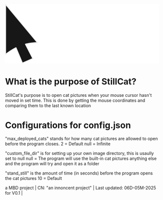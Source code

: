 ![Epic looking logo fr fr](Other_stuff/logo_but_smaller.png)

# What is the purpose of StillCat?
StillCat's purpose is to open cat pictures when your mouse cursor hasn't moved in set time.
This is done by getting the mouse coordinates and comparing them to the last known location

# Configurations for config.json
"max_deployed_cats" stands for how many cat pictures are allowed to open before the program closes.
 2 = Default
 null = Infinite

"custom_file_dir" is for setting up your own image directory, this is usaully set to null
 null = The program will use the built-in cat pictures
 anything else and the program will try and open it as a folder

"stand_still" is the amount of time (in seconds) before the program opens the cat pictures 
 10 = Default

 a MBD project | CN: "an innoncent project" | Last updated: 06D-05M-2025 for V0.1 |
